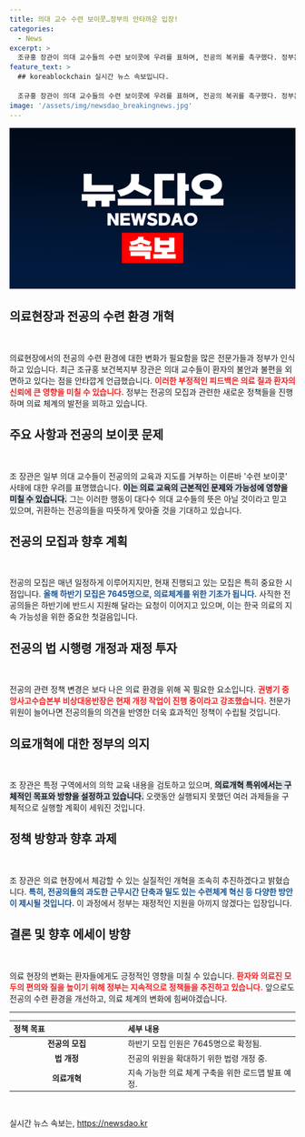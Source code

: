 ```yaml
---
title: 의대 교수 수련 보이콧…정부의 안타까운 입장!
categories:
  - News
excerpt: >
  조규홍 장관이 의대 교수들의 수련 보이콧에 우려를 표하며, 전공의 복귀를 촉구했다. 정부는 의료개혁을 속도감 있게 추진하며, 환자 불안을 해소하기 위해 전공의 수련환경 개선에 집중하고 있다. 클릭하고 더 알아보세요!
feature_text: >
  ## koreablockchain 실시간 뉴스 속보입니다.

  조규홍 장관이 의대 교수들의 수련 보이콧에 우려를 표하며, 전공의 복귀를 촉구했다. 정부는 의료개혁을 속도감 있게 추진하며, 환자 불안을 해소하기 위해 전공의 수련환경 개선에 집중하고 있다. 클릭하고 더 알아보세요!
image: '/assets/img/newsdao_breakingnews.jpg'
---
```


<p><img src="/assets/img/newsdao_breakingnews.jpg" alt="koreablockchain 속보" /></p>

<h2 data-ke-size="size26">의료현장과 전공의 수련 환경 개혁</h2>

<p data-ke-size="size16">&nbsp;</p>

<p>의료현장에서의 전공의 수련 환경에 대한 변화가 필요함을 많은 전문가들과 정부가 인식하고 있습니다. 최근 조규홍 보건복지부 장관은 의대 교수들이 환자의 불안과 불편을 외면하고 있다는 점을 안타깝게 언급했습니다. <b><span style="color: #ee2323;">이러한 부정적인 피드백은 의료 질과 환자의 신뢰에 큰 영향을 미칠 수 있습니다.</span></b> 정부는 전공의 모집과 관련한 새로운 정책들을 진행하며 의료 체계의 발전을 꾀하고 있습니다.</p>

<h2 data-ke-size="size26">주요 사항과 전공의 보이콧 문제</h2>

<p data-ke-size="size16">&nbsp;</p>

<p>조 장관은 일부 의대 교수들이 전공의의 교육과 지도를 거부하는 이른바 '수련 보이콧' 사태에 대한 우려를 표명했습니다. <b><span style="background-color: #21538527;">이는 의료 교육의 근본적인 문제와 가능성에 영향을 미칠 수 있습니다.</span></b> 그는 이러한 행동이 대다수 의대 교수들의 뜻은 아닐 것이라고 믿고 있으며, 귀환하는 전공의들을 따뜻하게 맞아줄 것을 기대하고 있습니다.</p>

<h2 data-ke-size="size26">전공의 모집과 향후 계획</h2>

<p data-ke-size="size16">&nbsp;</p>

<p>전공의 모집은 매년 일정하게 이루어지지만, 현재 진행되고 있는 모집은 특히 중요한 시점입니다. <b><span style="color: #1a5490;">올해 하반기 모집은 7645명으로, 의료체계를 위한 기초가 됩니다.</span></b> 사직한 전공의들은 하반기에 반드시 지원해 달라는 요청이 이어지고 있으며, 이는 한국 의료의 지속 가능성을 위한 중요한 첫걸음입니다.</p>

<h2 data-ke-size="size26">전공의 법 시행령 개정과 재정 투자</h2>

<p data-ke-size="size16">&nbsp;</p>

<p>전공의 관련 정책 변경은 보다 나은 의료 환경을 위해 꼭 필요한 요소입니다. <b><span style="color: #ee2323;">권병기 중앙사고수습본부 비상대응반장은 현재 개정 작업이 진행 중이라고 강조했습니다.</span></b> 전문가 위원이 늘어나면 전공의들의 의견을 반영한 더욱 효과적인 정책이 수립될 것입니다.</p>

<h2 data-ke-size="size26">의료개혁에 대한 정부의 의지</h2>

<p data-ke-size="size16">&nbsp;</p>

<p>조 장관은 특정 구역에서의 의학 교육 내용을 검토하고 있으며, <b><span style="background-color: #21538527;">의료개혁 특위에서는 구체적인 목표와 방향을 설정하고 있습니다.</span></b> 오랫동안 실행되지 못했던 여러 과제들을 구체적으로 실행할 계획이 세워진 것입니다.</p>

<h2 data-ke-size="size26">정책 방향과 향후 과제</h2>

<p data-ke-size="size16">&nbsp;</p>

<p>조 장관은 의료 현장에서 체감할 수 있는 실질적인 개혁을 조속히 추진하겠다고 밝혔습니다. <b><span style="color: #1a5490;">특히, 전공의들의 과도한 근무시간 단축과 밀도 있는 수련체계 혁신 등 다양한 방안이 제시될 것입니다.</span></b> 이 과정에서 정부는 재정적인 지원을 아끼지 않겠다는 입장입니다.</p>

<h2 data-ke-size="size26">결론 및 향후 에세이 방향</h2>

<p data-ke-size="size16">&nbsp;</p>

<p>의료 현장의 변화는 환자들에게도 긍정적인 영향을 미칠 수 있습니다. <b><span style="color: #ee2323;">환자와 의료진 모두의 편의와 질을 높이기 위해 정부는 지속적으로 정책들을 추진하고 있습니다.</span></b> 앞으로도 전공의 수련 환경을 개선하고, 의료 체계의 변화에 힘써야겠습니다.</p>

<p data-ke-size="size16"><hr></p>

<table style="width: 100%; border-collapse: collapse;">
    <thead>
        <tr>
            <th style="width: 40%; text-align: left;"><b>정책 목표</b></th>
            <th style="width: 60%; text-align: left;"><b>세부 내용</b></th>
        </tr>
    </thead>
    <tbody>
        <tr>
            <td style="text-align: center; height: 17px;"><b>전공의 모집</b></td>
            <td style="text-align: left;">하반기 모집 인원은 7645명으로 확정됨.</td>
        </tr>
        <tr>
            <td style="text-align: center; height: 17px;"><b>법 개정</b></td>
            <td style="text-align: left;">전공의 위원을 확대하기 위한 법령 개정 중.</td>
        </tr>
        <tr>
            <td style="text-align: center; height: 17px;"><b>의료개혁</b></td>
            <td style="text-align: left;">지속 가능한 의료 체계 구축을 위한 로드맵 발표 예정.</td>
        </tr>
    </tbody>
</table>

<p data-ke-size="size16">&nbsp;</p>
실시간 뉴스 속보는, <a href="https://newsdao.kr" rel="dofollow">https://newsdao.kr</a>


